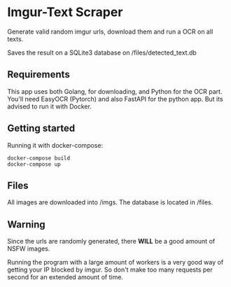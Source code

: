 # Imgur-Text Scraper

Generate valid random imgur urls, download them and run a OCR on all texts.

Saves the result on a SQLite3 database on /files/detected_text.db

## Requirements
This app uses both Golang, for downloading, and Python for the OCR part. You'll need EasyOCR (Pytorch) and also FastAPI for the python app. But its advised to run it with Docker.

## Getting started
Running it with docker-compose:
```
docker-compose build
docker-compose up
```

## Files
All images are downloaded into /imgs.
The database is located in /files.

## Warning
Since the urls are randomly generated, there **WILL** be a good amount of NSFW images.

Running the program with a large amount of workers is a very good way of getting your IP blocked by imgur.
So don't make too many requests per second for an extended amount of time.
